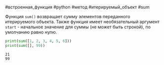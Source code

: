 #встроенная_функция #python #метод #итерируемый_объект #sum

Функция `sum()` возвращает сумму элементов переданного итерируемого объекта. Также  функция имеет необязательный аргумент `start` - начальное значение для суммы (не может быть строкой), по умолчанию равно нулю.
```python
print(sum([1, 2, 3, 4, 5, 6]))
print(sum([], 99))
```
```
21
99
```